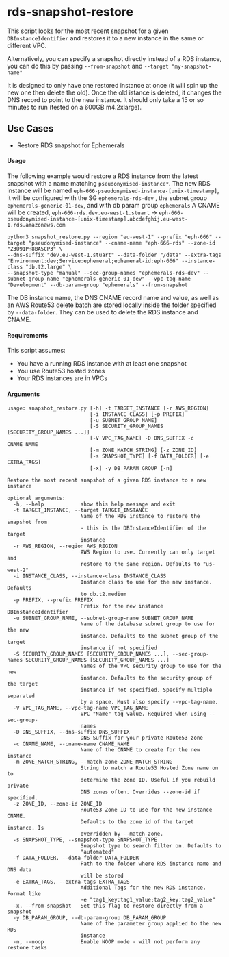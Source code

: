 # rds-snapshot-restore

This script looks for the most recent snapshot for a given `DBInstanceIdentifier` and restores it to a new instance in the same or different VPC.

Alternatively, you can specify a snapshot directly instead of a RDS instance, you can do this by passing `--from-snapshot` and `--target "my-snapshot-name"`

It is designed to only have one restored instance at once (it will spin up the new one then delete the old). Once the old istance is deleted, it changes the DNS record to point to the new instance. It should only take a 15 or so minutes to run (tested on a 600GB m4.2xlarge).

## Use Cases

* Restore RDS snapshot for Ephemerals

#### Usage

The following example would restore a RDS instance from the latest snapshot with a name matching `pseudonymised-instance*`.
The new RDS instance will be named `eph-666-pseudonymised-instance-[unix-timestamp]`, it will be configured with the SG `ephemerals-rds-dev` , the subnet group `ephemerals-generic-01-dev`, and with db param group `ephemerals`
A CNAME will be created, `eph-666-rds.dev.eu-west-1.stuart` -> `eph-666-pseudonymised-instance-[unix-timestamp].abcdefghij.eu-west-1.rds.amazonaws.com`

```
python3 snapshot_restore.py --region "eu-west-1" --prefix "eph-666" --target "pseudonymised-instance" --cname-name "eph-666-rds" --zone-id "Z3U91PH8BA5CP3" \
--dns-suffix "dev.eu-west-1.stuart" --data-folder "/data" --extra-tags "Environment:dev;Service:ephemeral;ephemeral-id:eph-666" --instance-class "db.t2.large" \
--snapshot-type "manual" --sec-group-names "ephemerals-rds-dev" --subnet-group-name "ephemerals-generic-01-dev" --vpc-tag-name "Development" --db-param-group "ephemerals" --from-snapshot
```

The DB instance name, the DNS CNAME record name and value, as well as an AWS Route53 delete batch are stored locally inside the folder specified by `--data-folder`. 
They can be used to delete the RDS instance and CNAME.

#### Requirements

This script assumes:
- You have a running RDS instance with at least one snapshot
- You use Route53 hosted zones
- Your RDS instances are in VPCs

#### Arguments

```
usage: snapshot_restore.py [-h] -t TARGET_INSTANCE [-r AWS_REGION]
                           [-i INSTANCE_CLASS] [-p PREFIX]
                           [-u SUBNET_GROUP_NAME]
                           [-S SECURITY_GROUP_NAMES [SECURITY_GROUP_NAMES ...]]
                           [-V VPC_TAG_NAME] -D DNS_SUFFIX -c CNAME_NAME
                           [-m ZONE_MATCH_STRING] [-z ZONE_ID]
                           [-s SNAPSHOT_TYPE] [-f DATA_FOLDER] [-e EXTRA_TAGS]
                           [-x] -y DB_PARAM_GROUP [-n]

Restore the most recent snapshot of a given RDS instance to a new instance

optional arguments:
  -h, --help            show this help message and exit
  -t TARGET_INSTANCE, --target TARGET_INSTANCE
                        Name of the RDS instance to restore the snapshot from
                        - this is the DBInstanceIdentifier of the target
                        instance
  -r AWS_REGION, --region AWS_REGION
                        AWS Region to use. Currently can only target and
                        restore to the same region. Defaults to "us-west-2"
  -i INSTANCE_CLASS, --instance-class INSTANCE_CLASS
                        Instance class to use for the new instance. Defaults
                        to db.t2.medium
  -p PREFIX, --prefix PREFIX
                        Prefix for the new instance DBInstanceIdentifier
  -u SUBNET_GROUP_NAME, --subnet-group-name SUBNET_GROUP_NAME
                        Name of the database subnet group to use for the new
                        instance. Defaults to the subnet group of the target
                        instance if not specified
  -S SECURITY_GROUP_NAMES [SECURITY_GROUP_NAMES ...], --sec-group-names SECURITY_GROUP_NAMES [SECURITY_GROUP_NAMES ...]
                        Names of the VPC security group to use for the new
                        instance. Defaults to the security group of the target
                        instance if not specified. Specify multiple separated
                        by a space. Must also specify --vpc-tag-name.
  -V VPC_TAG_NAME, --vpc-tag-name VPC_TAG_NAME
                        VPC "Name" tag value. Required when using --sec-group-
                        names
  -D DNS_SUFFIX, --dns-suffix DNS_SUFFIX
                        DNS Suffix for your private Route53 zone
  -c CNAME_NAME, --cname-name CNAME_NAME
                        Name of the CNAME to create for the new instance
  -m ZONE_MATCH_STRING, --match-zone ZONE_MATCH_STRING
                        String to match a Route53 Hosted Zone name on to
                        determine the zone ID. Useful if you rebuild private
                        DNS zones often. Overrides --zone-id if specified.
  -z ZONE_ID, --zone-id ZONE_ID
                        Route53 Zone ID to use for the new instance CNAME.
                        Defaults to the zone id of the target instance. Is
                        overridden by --match-zone.
  -s SNAPSHOT_TYPE, --snapshot-type SNAPSHOT_TYPE
                        Snapshot type to search filter on. Defaults to
                        "automated"
  -f DATA_FOLDER, --data-folder DATA_FOLDER
                        Path to the folder where RDS instance name and DNS data
                        will be stored
  -e EXTRA_TAGS, --extra-tags EXTRA_TAGS
                        Additional Tags for the new RDS instance. Format like
                        -e "tag1_key:tag1_value;tag2_key:tag2_value"
  -x, --from-snapshot   Set this flag to restore directly from a snapshot
  -y DB_PARAM_GROUP, --db-param-group DB_PARAM_GROUP
                        Name of the parameter group applied to the new RDS
                        instance
  -n, --noop            Enable NOOP mode - will not perform any restore tasks
```
